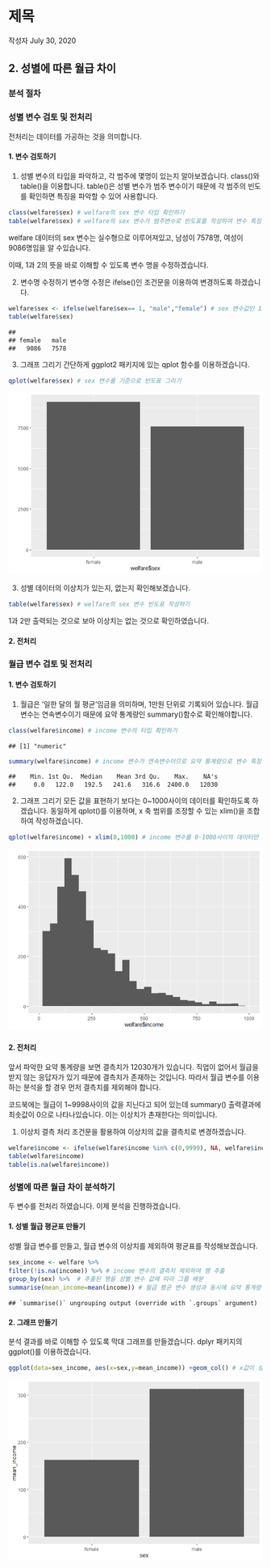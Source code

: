제목
================
작성자
July 30, 2020

## 2\. 성별에 따른 월급 차이

### 분석 절차

### 성별 변수 검토 및 전처리

전처리는 데이터를 가공하는 것을 의미합니다.

#### 1\. 변수 검토하기

1)  성별 변수의 타입을 파악하고, 각 범주에 몇명이 있는지 알아보겠습니다. class()와 table()을 이용합니다.
    table()은 성별 변수가 범주 변수이기 때문에 각 범주의 빈도를 확인하면 특징을 파악할 수 있어 사용합니다.

<!-- end list -->

``` r
class(welfare$sex) # welfare의 sex 변수 타입 확인하기
table(welfare$sex) # welfare의 sex 변수가 범주변수로 빈도표를 작성하여 변수 특징 확인하기 
```

welfare 데이터의 sex 변수는 실수형으로 이루어져있고, 남성이 7578명, 여성이 9086명임을 알 수있습니다.

이때, 1과 2의 뜻을 바로 이해할 수 있도록 변수 명을 수정하겠습니다.

2)  변수명 수정하기 변수명 수정은 ifelse()인 조건문을 이용하여 변경하도록 하겠습니다.

<!-- end list -->

``` r
welfare$sex <- ifelse(welfare$sex== 1, "male","female") # sex 변수값인 1을 남성으로, 2를 여성으로 수정하기 
table(welfare$sex)
```

    ## 
    ## female   male 
    ##   9086   7578

3)  그래프 그리기 간단하게 ggplot2 패키지에 있는 qplot 함수를 이용하겠습니다.

<!-- end list -->

``` r
qplot(welfare$sex) # sex 변수를 기준으로 빈도표 그리기 
```

![](welfare02_files/figure-gfm/unnamed-chunk-4-1.png)<!-- -->

3)  성별 데이터의 이상치가 있는지, 없는지 확인해보겠습니다.

<!-- end list -->

``` r
table(welfare$sex) # welfare의 sex 변수 빈도표 작성하기
```

1과 2만 출력되는 것으로 보아 이상치는 없는 것으로 확인하였습니다.

#### 2\. 전처리

### 월급 변수 검토 및 전처리

#### 1\. 변수 검토하기

1)  월급은 ’일한 달의 월 평균’임금을 의미하며, 1만원 단위로 기록되어 있습니다. 월급변수는 연속변수이기 때문에 요약
    통계량인 summary()함수로 확인해야합니다.

<!-- end list -->

``` r
class(welfare$income) # income 변수의 타입 확인하기
```

    ## [1] "numeric"

``` r
summary(welfare$income) # income 변수가 연속변수이므로 요약 통계량으로 변수 특징 파악하기 
```

    ##    Min. 1st Qu.  Median    Mean 3rd Qu.    Max.    NA's 
    ##     0.0   122.0   192.5   241.6   316.6  2400.0   12030

2)  그래프 그리기 모든 값을 표현하기 보다는 0\~1000사이의 데이터를 확인하도록 하겠습니다. 동일하게 qplot()를
    이용하며, x 축 범위를 조정할 수 있는 xlim()을 조합하여 작성하겠습니다.

<!-- end list -->

``` r
qplot(welfare$income) + xlim(0,1000) # income 변수를 0-1000사이의 데이터만 포함하여 빈도표 그리기 
```

![](welfare02_files/figure-gfm/unnamed-chunk-7-1.png)<!-- -->

#### 2\. 전처리

앞서 파악한 요약 통계량을 보면 결측치가 12030개가 있습니다. 직업이 없어서 월급을 받지 않는 응답자가 있기 때문에 결측치가
존재하는 것입니다. 따라서 월급 변수를 이용하는 분석을 할 경우 먼저 결측치를 제외해야 합니다.

코드북에는 월급이 1\~9998사이의 값을 지닌다고 되어 있는데 summary() 출력결과에 최솟값이 0으로 나타나있습니다. 이는
이상치가 촌재한다는 의미입니다.

1.  이상치 결측 처리 조건문을 활용하여 이상치의 값을 결측치로 변경하겠습니다.

<!-- end list -->

``` r
welfare$income <- ifelse(welfare$income %in% c(0,9999), NA, welfare$income)
table(welfare$income)
table(is.na(welfare$income))
```

### 성별에 따른 월급 차이 분석하기

두 변수를 전처리 하였습니다. 이제 분석을 진행하겠습니다.

#### 1\. 성별 월급 평균표 만들기

성별 월급 변수를 만들고, 월급 변수의 이상치를 제외하여 평균표를 작성해보겠습니다.

``` r
sex_income <- welfare %>% 
filter(!is.na(income)) %>% # income 변수의 결측치 제외하여 행 추출  
group_by(sex) %>%  # 추출된 행을 성별 변수 값에 따라 그룹 배분 
summarise(mean_income=mean(income)) # 월급 평균 변수 생성과 동시에 요약 통계량 추출하기 
```

    ## `summarise()` ungrouping output (override with `.groups` argument)

#### 2\. 그래프 만들기

분석 결과를 바로 이해할 수 있도록 막대 그래프를 만들겠습니다. dplyr 패키지의 ggplot()를 이용하겠습니다.

``` r
ggplot(data=sex_income, aes(x=sex,y=mean_income)) +geom_col() # x값이 성별, Y값이 월급 평균으로 설정하여 막대그래프 그리기
```

![](welfare02_files/figure-gfm/unnamed-chunk-10-1.png)<!-- -->
